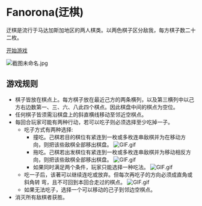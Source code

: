 # Fanorona(迂棋)

迂棋是流行于马达加斯加地区的两人棋类。以两色棋子区分敌我，每方棋子数二十二枚。

[开始游戏](https://www.lliiooiill.cn/Fanorona/index.html)

![截图未命名.jpg](https://i.loli.net/2020/04/19/16IDKixrsfkB7l3.jpg)

## 游戏规则

- 棋子皆放在棋点上。每方棋子放在最近己方的两条横列，以及第三横列中以己方右边数第一、三、六、八此四个棋点。因此棋盘中间的棋点为空位。
- 任何棋子皆须需沿棋盘上的斜直横线移动至邻近空棋点。
- 每回合玩家可能有两种行动，若可以吃子则必须选择至少吃掉一子。
  - 吃子方式有两种选择:
    - 撞吃。己棋若目的棋位有紧连到一枚或多枚连串敌棋并为在移动方向，则把该些敌棋全部移出棋盘。
    ![GIF.gif](https://i.loli.net/2020/04/19/4QSpCVrch8zDHO5.gif)
    - 拖吃。己棋若出发棋位有紧连到一枚或多枚连串敌棋并为移动相反方向，则把该些敌棋全部移出棋盘。
    ![GIF.gif](https://i.loli.net/2020/04/19/iboRKygQGsIWU24.gif)
    - 如果同时满足两个条件，玩家只能选择一种吃法。
    ![GIF.gif](https://i.loli.net/2020/04/19/Zi8cQDKyuXzpb2E.gif)
  - 吃一子后，该著可以继续连吃或放弃。但每次再吃子的方向必须成直角或斜角转
  弯，且不可回到本回合走过的棋点。
  ![GIF.gif](https://i.loli.net/2020/04/19/uVl6a98En1HxbIk.gif)
  - 如果无法吃子，选择一个可以移动的己子到邻边空棋点。
- 消灭所有敌棋者获胜。
